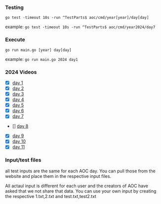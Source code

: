 ### Testing
`go test -timeout 10s -run ^TestParts$ aoc/cmd/year[year]/day[day]`

example: `go test -timeout 10s -run ^TestParts$ aoc/cmd/year2024/day7`

### Execute 

`go run main.go [year] day[day]`

example: `go run main.go 2024 day1`

### 2024 Videos
- [x] [day 1](https://youtube.com/live/UlF4M-3Hl5I)
- [x] [day 2](https://youtube.com/live/ApUneegC-fA)
- [x] [day 3](https://youtube.com/live/WA8wsAWdOCk)
- [x] [day 4](https://youtube.com/live/_COQcimvzlM)
- [x] [day 5](https://youtube.com/live/6Axq4WqWYWY)
- [x] [day 6](https://youtube.com/live/q0eMajIoqos)
- [x] [day 7](https://youtube.com/live/hY6XBihfJXs)
- [] [day 8](https://youtu.be/c-m_O1-TUTM)
- [x] [day 9](https://studio.youtube.com/video/0FFQMkYZQxY/edit)
- [x] [day 10](https://www.youtube.com/live/gp8LH3bWp_s?t=848s)
- [x] [day 11](https://youtube.com/live/-EWPxDpUSDM)

### Input/test files
all test inputs are the same for each AOC day. You can pull those from the website and place them in the respective input files.

All actaul input is different for each user and the creators of AOC have asked that we not share that data. You can use your own input by creating the respective 1.txt,2.txt and test.txt,test2.txt